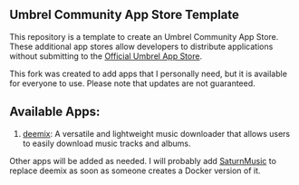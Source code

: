 ## Umbrel Community App Store Template

This repository is a template to create an Umbrel Community App Store. These additional app stores allow developers to distribute applications without submitting to the [Official Umbrel App Store](https://github.com/getumbrel/umbrel-apps).

This fork was created to add apps that I personally need, but it is available for everyone to use. Please note that updates are not guaranteed.

## Available Apps:
1. [deemix](https://gitlab.com/RemixDev/deemix-gui): A versatile and lightweight music downloader that allows users to easily download music tracks and albums. 


Other apps will be added as needed. I will probably add [SaturnMusic](https://github.com/SaturnMusic/) to replace deemix as soon as someone creates a Docker version of it.

